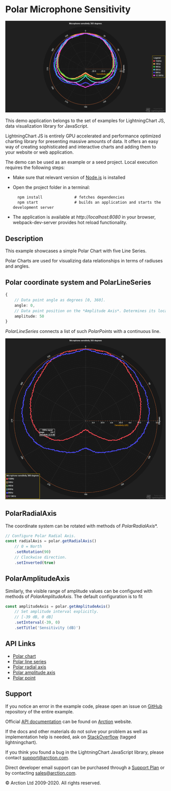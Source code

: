 # Polar Microphone Sensitivity

![Polar Microphone Sensitivity](polarMicrophoneSensitivity.png)

This demo application belongs to the set of examples for LightningChart JS, data visualization library for JavaScript.

LightningChart JS is entirely GPU accelerated and performance optimized charting library for presenting massive amounts of data. It offers an easy way of creating sophisticated and interactive charts and adding them to your website or web application.

The demo can be used as an example or a seed project. Local execution requires the following steps:

- Make sure that relevant version of [Node.js](https://nodejs.org/en/download/) is installed
- Open the project folder in a terminal:

        npm install              # fetches dependencies
        npm start                # builds an application and starts the development server

- The application is available at *http://localhost:8080* in your browser, webpack-dev-server provides hot reload functionality.


## Description

This example showcases a simple Polar Chart with five Line Series.

Polar Charts are used for visualizing data relationships in terms of radiuses and angles.

## Polar coordinate system and PolarLineSeries

```typescript
{
    // Data point angle as degrees [0, 360].
    angle: 0,
    // Data point position on the *Amplitude Axis*. Determines its location between the Charts origin and outer edge.
    amplitude: 50
}
```

*PolarLineSeries* connects a list of such *PolarPoints* with a continuous line.

[//]: # "IMPORTANT: The assets will not show before README.md is built - relative path is different!"

![Two Polar Line Series](./assets/polarLineSeries.png)


## PolarRadialAxis

The coordinate system can be rotated with methods of *PolarRadialAxis**.

```typescript
// Configure Polar Radial Axis.
const radialAxis = polar.getRadialAxis()
    // 0 = North
    .setRotation(90)
    // Clockwise direction.
    .setInverted(true)
```

## PolarAmplitudeAxis

Similarly, the visible range of amplitude values can be configured with methods of *PolarAmplitudeAxis*. The default configuration is to fit 

```typescript
const amplitudeAxis = polar.getAmplitudeAxis()
    // Set amplitude interval explicitly.
    // [-39 dB, 0 dB]
    .setInterval(-39, 0)
    .setTitle('Sensitivity (dB)')
```

## API Links

* [Polar chart]
* [Polar line series]
* [Polar radial axis]
* [Polar amplitude axis]
* [Polar point]


## Support

If you notice an error in the example code, please open an issue on [GitHub][0] repository of the entire example.

Official [API documentation][1] can be found on [Arction][2] website.

If the docs and other materials do not solve your problem as well as implementation help is needed, ask on [StackOverflow][3] (tagged lightningchart).

If you think you found a bug in the LightningChart JavaScript library, please contact support@arction.com.

Direct developer email support can be purchased through a [Support Plan][4] or by contacting sales@arction.com.

[0]: https://github.com/Arction/
[1]: https://www.arction.com/lightningchart-js-api-documentation/
[2]: https://www.arction.com
[3]: https://stackoverflow.com/questions/tagged/lightningchart
[4]: https://www.arction.com/support-services/

© Arction Ltd 2009-2020. All rights reserved.


[Polar chart]: https://www.arction.com/lightningchart-js-api-documentation/v3.0.1/classes/polarchart.html
[Polar line series]: https://www.arction.com/lightningchart-js-api-documentation/v3.0.1/classes/polarlineseries.html
[Polar radial axis]: https://www.arction.com/lightningchart-js-api-documentation/v3.0.1/interfaces/polaraxisradial.html
[Polar amplitude axis]: https://www.arction.com/lightningchart-js-api-documentation/v3.0.1/classes/polaraxisamplitude.html
[Polar point]: https://www.arction.com/lightningchart-js-api-documentation/v3.0.1/interfaces/polarpoint.html

